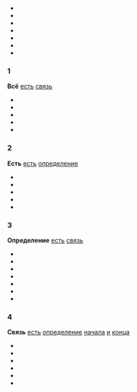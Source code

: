 -
-
-
-
-
-
-

### 1
**Всё** [есть](#2) [связь](#4)

-
-
-
-
-

### 2
**Есть** [есть](#2) [определение](#3)

-
-
-
-
-

### 3
**Определение** [есть](#2) [связь](#4)

-
-
-
-
-
-
-

### 4
**Связь** [есть](#2) [определение](#3) [начала](#6) [и](#7) [конца](#8)

-
-
-
-
-
-
